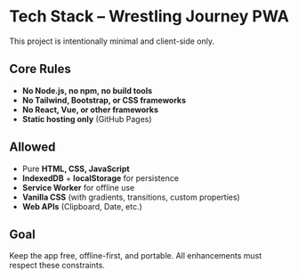 # Tech Stack – Wrestling Journey PWA

This project is intentionally minimal and client-side only.

## Core Rules
- **No Node.js, no npm, no build tools**
- **No Tailwind, Bootstrap, or CSS frameworks**
- **No React, Vue, or other frameworks**
- **Static hosting only** (GitHub Pages)

## Allowed
- Pure **HTML, CSS, JavaScript**
- **IndexedDB** + **localStorage** for persistence
- **Service Worker** for offline use
- **Vanilla CSS** (with gradients, transitions, custom properties)
- **Web APIs** (Clipboard, Date, etc.)

## Goal
Keep the app free, offline-first, and portable. All enhancements must respect these constraints.

